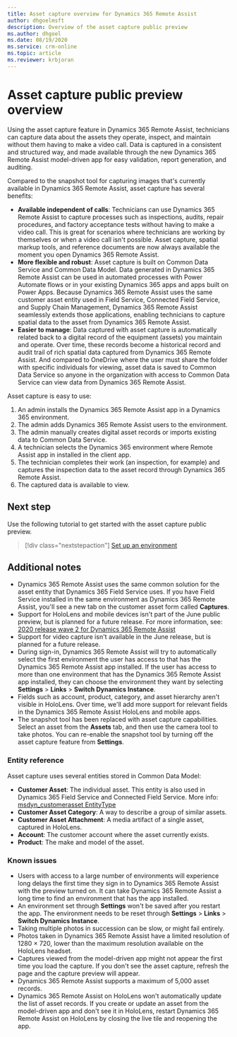 ```yaml
---
title: Asset capture overview for Dynamics 365 Remote Assist
author: dhgoelmsft
description: Overview of the asset capture public preview 
ms.author: dhgoel
ms.date: 08/19/2020
ms.service: crm-online
ms.topic: article
ms.reviewer: krbjoran
---
```

# Asset capture public preview overview

Using the asset capture feature in Dynamics 365 Remote Assist, technicians can capture data about the assets they operate, inspect, and maintain without them having to make a video call. Data is captured in a consistent and structured way, and made available through the new Dynamics 365 Remote Assist model-driven app for easy validation, report generation, and auditing.

Compared to the snapshot tool for capturing images that's currently available in Dynamics 365 Remote Assist, asset capture has several benefits:

- **Available independent of calls**: Technicians can use Dynamics 365 Remote Assist to capture processes such as inspections, audits, repair procedures, and factory acceptance tests without having to make a video call. This is great for scenarios where technicians are working by themselves or when a video call isn't possible. Asset capture, spatial markup tools, and reference documents are now always available the moment you open Dynamics 365 Remote Assist.
- **More flexible and robust**: Asset capture is built on Common Data Service and Common Data Model. Data generated in Dynamics 365 Remote Assist can be used in automated processes with Power Automate flows or in your existing Dynamics 365 apps and apps built on Power Apps. Because Dynamics 365 Remote Assist uses the same customer asset entity used in Field Service, Connected Field Service, and Supply Chain Management, Dynamics 365 Remote Assist seamlessly extends those applications, enabling technicians to capture spatial data to the asset from Dynamics 365 Remote Assist.
- **Easier to manage**: Data captured with asset capture is automatically related back to a digital record of the equipment (assets) you maintain and operate. Over time, these records become a historical record and audit trail of rich spatial data captured from Dynamics 365 Remote Assist. And compared to OneDrive where the user must share the folder with specific individuals for viewing, asset data is saved to Common Data Service so anyone in the organization with access to Common Data Service can view data from Dynamics 365 Remote Assist.

Asset capture is easy to use:

1. An admin installs the Dynamics 365 Remote Assist app in a Dynamics 365 environment.
2. The admin adds Dynamics 365 Remote Assist users to the environment.
3. The admin manually creates digital asset records or imports existing data to Common Data Service.
4. A technician selects the Dynamics 365 environment where Remote Assist app in installed in the client app.
5. The technician completes their work (an inspection, for example) and captures the inspection data to the asset record through Dynamics 365 Remote Assist.
6. The captured data is available to view.

## Next step

Use the following tutorial to get started with the asset capture public preview.

> [!div class="nextstepaction"]
> [Set up an environment](./ra-webapp-install.md)

## Additional notes

- Dynamics 365 Remote Assist uses the same common solution for the asset entity that Dynamics 365 Field Service uses. If you have Field Service installed in the same environment as Dynamics 365 Remote Assist, you'll see a new tab on the customer asset form called **Captures**.
- Support for HoloLens and mobile devices isn't part of the June public preview, but is planned for a future release. For more information, see: [2020 release wave 2 for Dynamics 365 Remote Assist](https://docs.microsoft.com/dynamics365-release-plan/2020wave2/service/dynamics365-remote-assist/planned-features)
- Support for video capture isn't available in the June release, but is planned for a future release.
- During sign-in, Dynamics 365 Remote Assist will try to automatically select the first environment the user has access to that has the Dynamics 365 Remote Assist app installed. If the user has access to more than one environment that has the Dynamics 365 Remote Assist app installed, they can choose the environment they want by selecting **Settings** > **Links** > **Switch Dynamics Instance**.
- Fields such as account, product, category, and asset hierarchy aren't visible in HoloLens. Over time, we'll add more support for relevant fields in the Dynamics 365 Remote Assist HoloLens and mobile apps.
- The snapshot tool has been replaced with asset capture capabilities. Select an asset from the **Assets** tab, and then use the camera tool to take photos. You can re-enable the snapshot tool by turning off the asset capture feature from **Settings**.

### Entity reference

Asset capture uses several entities stored in Common Data Model:

- **Customer Asset**: The individual asset. This entity is also used in Dynamics 365 Field Service and Connected Field Service. More info: [msdyn_customerasset EntityType](https://docs.microsoft.com/dynamics365/customer-engagement/web-api/msdyn_customerasset?view=dynamics-ce-odata-9)
- **Customer Asset Category**: A way to describe a group of similar assets.
- **Customer Asset Attachment**: A media artifact of a single asset, captured in HoloLens.
- **Account**: The customer account where the asset currently exists.
- **Product**: The make and model of the asset.

### Known issues

- Users with access to a large number of environments will experience long delays the first time they sign in to Dynamics 365 Remote Assist with the preview turned on. It can take Dynamics 365 Remote Assist a long time to find an environment that has the app installed.
- An environment set through **Settings** won't be saved after you restart the app. The environment needs to be reset through **Settings** > **Links** > **Switch Dynamics Instance**.
- Taking multiple photos in succession can be slow, or might fail entirely.
- Photos taken in Dynamics 365 Remote Assist have a limited resolution of 1280 &times; 720, lower than the maximum resolution available on the HoloLens headset.
- Captures viewed from the model-driven app might not appear the first time you load the capture. If you don't see the asset capture, refresh the page and the capture preview will appear.
- Dynamics 365 Remote Assist supports a maximum of 5,000 asset records.
- Dynamics 365 Remote Assist on HoloLens won't automatically update the list of asset records. If you create or update an asset from the model-driven app and don't see it in HoloLens, restart Dynamics 365 Remote Assist on HoloLens by closing the live tile and reopening the app.
